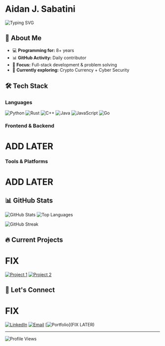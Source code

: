 # Aidan J. Sabatini

![Typing SVG](https://readme-typing-svg.demolab.com?font=Fira+Code&pause=1000&color=36BCF7&center=true&vCenter=true&width=435&lines=Full+Stack+Developer;5%2B+Years+of+Coding;Always+Learning+New+Things)

## 🚀 About Me
- 💻 **Programming for:** 8+ years
- 📊 **GitHub Activity:** Daily contributor
- 🎯 **Focus:** Full-stack development & problem solving
- 🌱 **Currently exploring:** Crypto Currency + Cyber Security 

## 🛠️ Tech Stack

### Languages
![Python](https://skillicons.dev/icons?i=python) ![Rust](https://skillicons.dev/icons?i=rust) ![C++](https://skillicons.dev/icons?i=cpp) ![Java](https://skillicons.dev/icons?i=java) ![JavaScript](https://skillicons.dev/icons?i=javascript) ![Go](https://skillicons.dev/icons?i=go)

### Frontend & Backend
# ADD LATER

### Tools & Platforms
# ADD LATER

## 📊 GitHub Stats

![GitHub Stats](https://github-readme-stats.vercel.app/api?username=Asabs18&show_icons=true&theme=tokyonight&include_all_commits=true&count_private=true)
![Top Languages](https://github-readme-stats.vercel.app/api/top-langs/?username=Asabs18&layout=compact&theme=tokyonight)

![GitHub Streak](https://github-readme-streak-stats.herokuapp.com/?user=Asabs18&theme=tokyonight)

## 🔥 Current Projects

# FIX

[![Project 1](https://github-readme-stats.vercel.app/api/pin/?username=YourUsername&repo=project1&theme=tokyonight)](https://github.com/YourUsername/project1)
[![Project 2](https://github-readme-stats.vercel.app/api/pin/?username=YourUsername&repo=project2&theme=tokyonight)](https://github.com/YourUsername/project2)

## 🤝 Let's Connect

# FIX

[![LinkedIn](https://img.shields.io/badge/LinkedIn-0077B5?style=for-the-badge&logo=linkedin&logoColor=white)](www.linkedin.com/in/aidan-sabatini)
[![Email](https://img.shields.io/badge/Email-D14836?style=for-the-badge&logo=gmail&logoColor=white)](mailto:aidan.j.sabatini@icloud.com)
[![Portfolio](https://img.shields.io/badge/Portfolio-000000?style=for-the-badge&logo=About.me&logoColor=white)](FIX LATER)

---

![Profile Views](https://komarev.com/ghpvc/?username=Asabs18&color=blueviolet&style=flat-square&label=Profile+Views)
